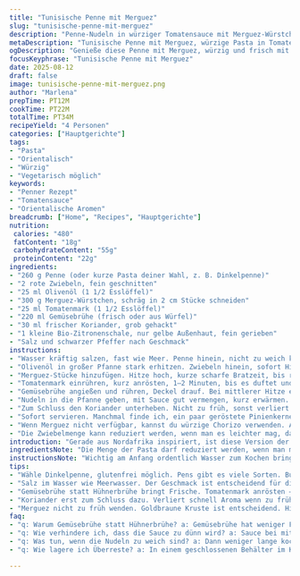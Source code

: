 ```yaml
---
title: "Tunisische Penne mit Merguez"
slug: "tunisische-penne-mit-merguez"
description: "Penne-Nudeln in würziger Tomatensauce mit Merguez-Würstchen und frischem Koriander. Statt Hühnerbrühe Gemüsebrühe, rote Zwiebeln statt weiße. Säuerliche Note durch Zitronenschale, für Frische. Wichtig: Nudeln bissfest, Sauce nicht zu flüssig. Pfanne heiß ansetzen, Zwiebeln glasig. Merguez in geneigten Stücken anbraten, entfalten Aroma. Sauce köcheln lassen, bis leicht eindickt. Frischer Koriander bringt orientalisches Flair. Perfekt wattig, deftig, doch mit genug Säure. Einfach, aber viel Charakter. Kein Käse, keine Eier, glutenfrei mit Dinkelpenne, falls gewünscht."
metaDescription: "Tunisische Penne mit Merguez, würzige Pasta in Tomatensauce, aromatisch und voller charakteristischer Aromen"
ogDescription: "Genieße diese Penne mit Merguez, würzig und frisch mit einer perfekten Balance zwischen Hitze und Säure, inspiriert von nordafrikanischen Aromen"
focusKeyphrase: "Tunisische Penne mit Merguez"
date: 2025-08-12
draft: false
image: tunisische-penne-mit-merguez.png
author: "Marlena"
prepTime: PT12M
cookTime: PT22M
totalTime: PT34M
recipeYield: "4 Personen"
categories: ["Hauptgerichte"]
tags:
- "Pasta"
- "Orientalisch"
- "Würzig"
- "Vegetarisch möglich"
keywords:
- "Penner Rezept"
- "Tomatensauce"
- "Orientalische Aromen"
breadcrumb: ["Home", "Recipes", "Hauptgerichte"]
nutrition: 
 calories: "480"
 fatContent: "18g"
 carbohydrateContent: "55g"
 proteinContent: "22g"
ingredients:
- "260 g Penne (oder kurze Pasta deiner Wahl, z. B. Dinkelpenne)"
- "2 rote Zwiebeln, fein geschnitten"
- "25 ml Olivenöl (1 1/2 Esslöffel)"
- "300 g Merguez-Würstchen, schräg in 2 cm Stücke schneiden"
- "25 ml Tomatenmark (1 1/2 Esslöffel)"
- "220 ml Gemüsebrühe (frisch oder aus Würfel)"
- "30 ml frischer Koriander, grob gehackt"
- "1 kleine Bio-Zitronenschale, nur gelbe Außenhaut, fein gerieben"
- "Salz und schwarzer Pfeffer nach Geschmack"
instructions:
- "Wasser kräftig salzen, fast wie Meer. Penne hinein, nicht zu weich kochen — bissfest muss bleiben. Nach 8–10 Minuten ist Textur entscheidend, probieren. Abgießen, Zucker oder Öl nicht nötig, lieber mit wenig Olivenöl mischen, damit die Nudeln nicht verkleben. Beiseitestellen."
- "Olivenöl in großer Pfanne stark erhitzen. Zwiebeln hinein, sofort Hitze etwas reduzieren, damit sie langsam glasig werden, nicht braun. 5 Minuten rühren, bis süßer Duft entsteht, das macht den Unterschied zur scharfen Merguez später."
- "Merguez-Stücke hinzufügen. Hitze hoch, kurze scharfe Bratzeit, bis rundherum kräftig gebräunt. Achtung, nicht zu früh wenden, lieber liegen lassen, bis goldbraune Kruste. Farbe sagt, ob die Fleischsäfte draußen bleiben, wichtiger Aroma-Booster."
- "Tomatenmark einrühren, kurz anrösten, 1–2 Minuten, bis es duftet und leicht dunkler wird. Nicht verbrennen lassen, sonst bitter."
- "Gemüsebrühe angießen und rühren, Deckel drauf. Bei mittlerer Hitze etwa 12 Minuten simmern lassen. Es soll leicht dickflüssig sein, nicht dünn wie Suppe. Zwischendurch prüfen, Sauce soll um den Löffel haften bleiben."
- "Nudeln in die Pfanne geben, mit Sauce gut vermengen, kurz erwärmen. Hitze reduzieren, gerade so, dass alles warm, aber nicht matschig wird. Zitronenschale darüber reiben, gibt frische, herbe Note, die gegen die Würze der Wurst balanciert."
- "Zum Schluss den Koriander unterheben. Nicht zu früh, sonst verliert er Aroma. Abschmecken: Salz, Pfeffer. Merguez bringt Salz und Würze, trotzdem vorsichtig sein. Falls zu scharf, ein Klecks Joghurt (laktosefrei möglich) auf den Teller — Wunderwaffe gegen Hitze."
- "Sofort servieren. Manchmal finde ich, ein paar geröstete Pinienkerne oder grob gehackte Mandeln (sofern verträglich) bringen schöne Texturen. Heute bewusst weggelassen, damit es in die laktosefreie, nussfreie Richtung geht."
- "Wenn Merguez nicht verfügbar, kannst du würzige Chorizo verwenden. Aber das Geschmackserlebnis ändert sich, milder und weniger scharf."
- "Die Zwiebelmenge kann reduziert werden, wenn man es leichter mag, dafür mit etwas Knoblauch experimentieren, aber nicht zu dominant – das zerreißt den Duft von Merguez."
introduction: "Gerade aus Nordafrika inspiriert, ist diese Version der Penne alla tunisienne weniger fettig, da ich die Hühnerbrühe mit Gemüsebrühe ersetze, damit es leichter aber doch würzig bleibt. Die Merguez bringen Hitze, die Tomatenpaste sorgt für Tiefe. Rote Zwiebeln machen den Geschmack runder als die üblichen weißen. Zitronenschale? Frische Note inmitten der Würze. Dieser Mix zeigt mir, dass auch einfache Pasta viel Charakter haben kann, wenn man die Texturen und Aromen richtig einschätzt. Das Gericht lebt von der Balance zwischen Hitze, Säure und der leichten Süße der Zwiebeln. Die Nudeln dürfen niemals durchweicht sein, sonst verläuft alles in der Sauce. Koriander am Schluss ist nicht verhandelbar – sein Duft ist wichtig. Selbst erprobte Köche unterschätzen oft, wie viel Gewürz die Merguez bieten. Manchmal ist weniger mehr."
ingredientsNote: "Die Menge der Pasta darf reduziert werden, wenn man mehr Sauce mag, aber Penne vertragen etwas Zugabe von Flüssigkeit ohne matschig zu werden. Statt Merguez können würzige Lamm-Würstchen oder sogar scharfe Salsiccia verwendet werden; die Würze passt jeweils anders, daher beim Abschmecken vorsichtig sein. Statt normaler Gemüsebrühe geht auch klar selbst gemachte Brühe, die ist geschmacklich besser und reduziert Zusatzstoffe. Olivenölqualität spürt man beim Anbraten der Zwiebeln – kaltgepresstes wirkt milder, intensives nativ extra bringt Aroma. Rote Zwiebeln sind milder und süßer als weiße, gibt eine gute Tiefe. Zitronenschale frisch raspeln, keine Pulver benutzen; das verdirbt den Duft. Frischer Koriander sollte erst ganz zum Schluss rein, sonst verliert er sein Aroma und färbt nach."
instructionsNote: "Wichtig am Anfang ordentlich Wasser zum Kochen bringen, salzen wie Meerwasser, das beeinflusst maßgeblich die Nudelkonsistenz. Abgießen ohne abzuspülen, sonst verlierst du Stärke und die Sauce haftet schlechter. Zwiebeln nicht zu schnell anbraten, sonst verbrennen sie und geben Bitterstoffe ab. Beim Merguez anbraten Geduld haben, durch die scharfe Wursthaut muss eine schöne Kruste entstehen. Tomatenmark anrösten, dann verliert es die Säure und wird süßer, das ist der Unterschied zwischen Sauce, die frisch oder langweilig schmeckt. Bei Brühe nicht sofort zu viel machen, du kannst jederzeit mehr nachgießen, aber zu viel macht die Sauce dünn. Sobald Nudeln drin sind, keine lange Kochzeit mehr, nur aufwärmen damit die Form erhalten bleibt. Zitronenschale und Koriander wirklich zum Schluss, sonst sind sie weg. Pfeffer zuletzt rein, er verliert oft Geschmack, wenn zu lang gekocht. Wer die Hitze zähmen will, sollte eine milde Joghurtbeigabe bereithalten."
tips:
- "Wähle Dinkelpenne, glutenfrei möglich. Pens gibt es viele Sorten. Butternut statt Öl für die Würze. Wichtig, Nudeln bissfest – aber nicht überkochen."
- "Salz im Wasser wie Meerwasser. Der Geschmack ist entscheidend für die Pasta. Penne in kochendes Wasser geben. Oberste Regel: Nicht abspülen."
- "Gemüsebrühe statt Hühnerbrühe bringt Frische. Tomatenmark anrösten – da wird alles süßer und vollmundiger. Pass auf, dass nichts anbrennt."
- "Koriander erst zum Schluss dazu. Verliert schnell Aroma wenn zu früh. Riecht intensiv; wichtig für das Gesamtbild. Die Balance beachten."
- "Merguez nicht zu früh wenden. Goldbraune Kruste ist entscheidend. Hitze hoch halten – dann bleibt das Aroma besser erhalten. Geduld ist hier Gold wert."
faq:
- "q: Warum Gemüsebrühe statt Hühnerbrühe? a: Gemüsebrühe hat weniger Fett. Schmeckt leichter. Für die Frische. Guter Ausgleich zur Wurst."
- "q: Wie verhindere ich, dass die Sauce zu dünn wird? a: Sauce bei mittlerer Hitze köcheln lassen. Immer wieder rühren. Brühe nicht zu schnell zugießen."
- "q: Was tun, wenn die Nudeln zu weich sind? a: Dann weniger lange kochen. Sollte nach dem Abgießen gut bissfest sein. Weniger Kochzeit für die nächsten Male."
- "q: Wie lagere ich Überreste? a: In einem geschlossenen Behälter im Kühlschrank gut für 2-3 Tage. Wieder erwärmen bei mittlerer Hitze, damit alles gleichmäßig warm wird."

---
```

